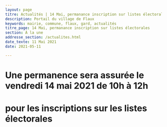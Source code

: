 ```yaml
---
layout: page
titre: Actualités | 14 Mai, permanance inscription sur listes électorales
description: Portail du village de Flaux
keywords: mairie, commune, flaux, gard, actualités
titre_page: 14 Mai, permanance inscription sur listes électorales
section: À la une
addresse_section: /actualites.html
date_texte: 11 Mai 2021
date: 2021-05-11

---
```


# Une permanence sera assurée le vendredi 14 mai 2021 de 10h à 12h<br>
# pour les inscriptions sur les listes électorales<br>

